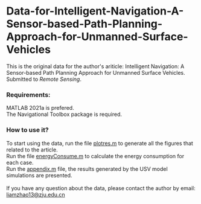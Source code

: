 # Data-for-Intelligent-Navigation-A-Sensor-based-Path-Planning-Approach-for-Unmanned-Surface-Vehicles
This is the original data for the author's ariticle: Intelligent Navigation: A Sensor-based Path Planning Approach for Unmanned Surface Vehicles. Submitted to *Remote Sensing*. 

### Requirements:
MATLAB 2021a is prefered.\
The Navigational Toolbox package is required.

### How to use it?
To start using the data, run the file [plotres.m](https://github.com/LiangZhao13/Data-for-Intelligent-Navigation-A-Sensor-based-Path-Planning-Approach-for-Unmanned-Surface-Vehicles/blob/main/plotres.m) to generate all the figures that related to the article.\
Run the file [energyConsume.m](https://github.com/LiangZhao13/Data-for-Intelligent-Navigation-A-Sensor-based-Path-Planning-Approach-for-Unmanned-Surface-Vehicles/blob/main/energyConsume.m) to calculate the energy consumption for each case.\
Run the [appendix.m](https://github.com/LiangZhao13/Data-for-Intelligent-Navigation-A-Sensor-based-Path-Planning-Approach-for-Unmanned-Surface-Vehicles/blob/main/appendix.m) file, the results generated by the USV model simulations are presented.\
\
If you have any question about the data, please contact the author by email: liamzhao13@zju.edu.cn
